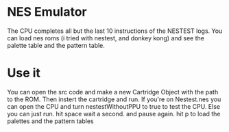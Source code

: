 # NES Emulator
The CPU completes all but the last 10 instructions of the NESTEST logs.
You can load nes roms (i tried with nestest, and donkey kong) and see the palette table and the pattern table.

# Use it
You can open the src code and make a new Cartridge Object with the path to the ROM. Then instert the cartridge and run. If you're on Nestest.nes you can open the CPU and turn nestestWithoutPPU to true to test the CPU. Else you can just run. hit space wait a second. and pause again. hit p to load the palettes and the pattern tables
